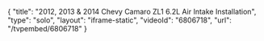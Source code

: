 {
    "title": "2012, 2013 & 2014 Chevy Camaro ZL1 6.2L Air Intake Installation",
    "type": "solo",
    "layout": "iframe-static",
    "videoId": "6806718",
    "url": "\/tvpembed\/6806718"
}